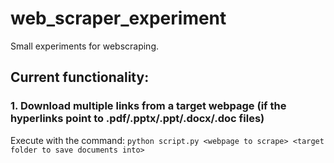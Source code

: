# web_scraper_experiment
Small experiments for webscraping.

## Current functionality:
### 1. Download multiple links from a target webpage (if the hyperlinks point to .pdf/.pptx/.ppt/.docx/.doc files)
Execute with the command:
`python script.py <webpage to scrape> <target folder to save documents into>`
